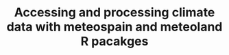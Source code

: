 ---
type: training
authors:
- mcaceres
- vgranda
title: Accessing and processing climate data with meteospain and meteoland R pacakges
tags:
- R
- climate data
- watering talents
training_info:
    start_date: "2023-06-12"
    end_date: "2023-06-14"
    hours: 12
    place: CREAF
summary: The main aims of the course are to provide participants with (a) the ability to access and download daily/monthly climate data from different weather station networks around Spain, using the R package meteospain; (b) the basis to understand and correctly apply the weather interpolation and radiation estimation procedures available in the R package meteoland.
draft: false
lastmod: 2023-06-20
---